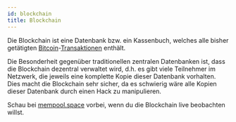 ```yaml
---
id: blockchain
title: Blockchain
---
```


Die Blockchain ist eine Datenbank bzw. ein Kassenbuch, welches alle bisher getätigten [Bitcoin](bitcoin)-[Transaktionen](../t/transaktion) enthält.

Die Besonderheit gegenüber traditionellen zentralen Datenbanken ist, dass die Blockchain dezentral verwaltet wird, d.h. es gibt viele Teilnehmer im Netzwerk, die jeweils eine komplette Kopie dieser Datenbank vorhalten. Dies macht die Blockchain sehr sicher, da es schwierig wäre alle Kopien dieser Datenbank durch einen Hack zu manipulieren.

Schau bei [mempool.space](https://mempool.space) vorbei, wenn du die Blockchain live beobachten willst.
